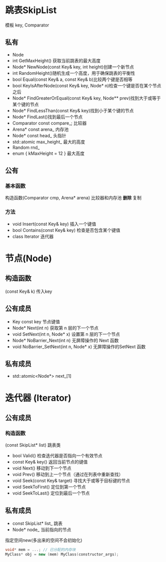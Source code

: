 # 跳表SkipList
模板 key, Comparator
## 私有
+ Node
+ int GetMaxHeight() 获取当前跳表的最大高度
+ Node* NewNode(const Key& key, int height)创建一个新节点
+ int RandomHeight()随机生成一个高度，用于确保跳表的平衡性
+ bool Equal(const Key& a, const Key& b)比较两个键是否相等
+ bool KeyIsAfterNode(const Key& key, Node* n)检查一个键是否在某个节点之后
+ Node* FindGreaterOrEqual(const Key& key, Node** prev)找到大于或等于某个键的节点
+ Node* FindLessThan(const Key& key)找到小于某个键的节点
+ Node* FindLast()找到最后一个节点
+ Comparator const compare_; 比较器
+ Arena* const arena_ 内存池
+ Node* const head_ 头指针
+ std::atomic<int> max_height_ 最大的高度
+ Random rnd_ 
+ enum { kMaxHeight = 12 } 最大高度
## 公有
### 基本函数
构造函数(Comparator cmp, Arena* arena) 比较器和内存池
**删除** 复制
### 方法
+ void Insert(const Key& key) 插入一个键值
+ bool Contains(const Key& key) 检查是否包含某个键值
+ class Iterator 迭代器


# 节点(Node)
## 构造函数
(const Key& k) 传入key
## 公有成员
+ Key const key 节点键值
+ Node* Next(int n) 获取第 n 层的下一个节点
+ void SetNext(int n, Node* x) 设置第 n 层的下一个节点
+ Node* NoBarrier_Next(int n) 无屏障操作的 Next 函数
+ void NoBarrier_SetNext(int n, Node* x) 无屏障操作的SetNext 函数
## 私有成员
+ std::atomic<Node*> next_[1]

# 迭代器 (Iterator)
## 公有成员
### 构造函数
(const SkipList* list) 跳表类

+ bool Valid() 检查迭代器是否指向一个有效节点
+ const Key& key() 返回当前节点的键值
+ void Next() 移动到下一个节点
+ void Prev() 移动到上一个节点（通过在列表中重新查找）
+ void Seek(const Key& target) 寻找大于或等于目标键的节点
+ void SeekToFirst() 定位到第一个节点
+ void SeekToLast() 定位到最后一个节点
## 私有成员
+ const SkipList* list_ 跳表
+ Node* node_ 当前指向的节点

指定空间new(多出来的空间不会初始化)
```C++
void* mem = ...; // 已分配的内存块
MyClass* obj = new (mem) MyClass(constructor_args);
```